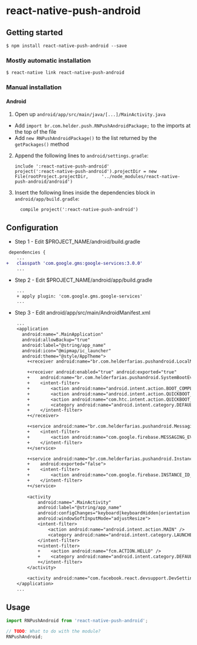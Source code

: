 # react-native-push-android

## Getting started

`$ npm install react-native-push-android --save`

### Mostly automatic installation

`$ react-native link react-native-push-android`

### Manual installation

#### Android

1. Open up `android/app/src/main/java/[...]/MainActivity.java`
  - Add `import br.com.helder.push.RNPushAndroidPackage;` to the imports at the top of the file
  - Add `new RNPushAndroidPackage()` to the list returned by the `getPackages()` method
2. Append the following lines to `android/settings.gradle`:
  	```
  	include ':react-native-push-android'
  	project(':react-native-push-android').projectDir = new File(rootProject.projectDir, 	'../node_modules/react-native-push-android/android')
  	```
3. Insert the following lines inside the dependencies block in `android/app/build.gradle`:
  	```
      compile project(':react-native-push-android')
  	```

## Configuration

* Step 1 - Edit $PROJECT_NAME/android/build.gradle
```diff
 dependencies {
    ...
+   classpath 'com.google.gms:google-services:3.0.0'
    ...
```

* Step 2 - Edit $PROJECT_NAME/android/app/build.gradle
```diff
    ...
    + apply plugin: 'com.google.gms.google-services'
    ...
```

* Step 3 - Edit android/app/src/main/AndroidManifest.xml
```diff
    ...
    <application
      android:name=".MainApplication"
      android:allowBackup="true"
      android:label="@string/app_name"
      android:icon="@mipmap/ic_launcher"
      android:theme="@style/AppTheme">
        +<receiver android:name="br.com.helderfarias.pushandroid.LocalMessagingReceiver" />

        +<receiver android:enabled="true" android:exported="true"
        +    android:name="br.com.helderfarias.pushandroid.SystemBootEventReceiver">
        +    <intent-filter>
        +        <action android:name="android.intent.action.BOOT_COMPLETED"/>
        +        <action android:name="android.intent.action.QUICKBOOT_POWERON"/>
        +        <action android:name="com.htc.intent.action.QUICKBOOT_POWERON"/>
        +        <category android:name="android.intent.category.DEFAULT" />
        +    </intent-filter>
        +</receiver>

        +<service android:name="br.com.helderfarias.pushandroid.MessagingService">
        +    <intent-filter>
        +        <action android:name="com.google.firebase.MESSAGING_EVENT"/>
        +    </intent-filter>
        +</service>

        +<service android:name="br.com.helderfarias.pushandroid.InstanceIdService" 
        +    android:exported="false">
        +    <intent-filter>
        +        <action android:name="com.google.firebase.INSTANCE_ID_EVENT"/>
        +    </intent-filter>
        +</service>
            
        <activity
            android:name=".MainActivity"
            android:label="@string/app_name"
            android:configChanges="keyboard|keyboardHidden|orientation|screenSize"
            android:windowSoftInputMode="adjustResize">
            <intent-filter>
                <action android:name="android.intent.action.MAIN" />
                <category android:name="android.intent.category.LAUNCHER" />
            </intent-filter>
            +<intent-filter>
            +    <action android:name="fcm.ACTION.HELLO" />
            +    <category android:name="android.intent.category.DEFAULT" />
            +</intent-filter>        
        </activity>

        <activity android:name="com.facebook.react.devsupport.DevSettingsActivity" />
    </application>    
    ...
```

## Usage
```javascript
import RNPushAndroid from 'react-native-push-android';

// TODO: What to do with the module?
RNPushAndroid;
```
  
